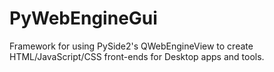 # PyWebEngineGui
Framework for using PySide2's QWebEngineView to create HTML/JavaScript/CSS front-ends for Desktop apps and tools.
